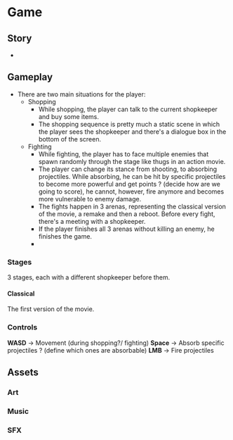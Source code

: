 # Game

## Story
-

## Gameplay
- There are two main situations for the player:
  - Shopping
    - While shopping, the player can talk to the current shopkeeper and buy some items.
    - The shopping sequence is pretty much a static scene in which the player sees the shopkeeper and there's a dialogue box in the bottom of the screen.
  - Fighting
    - While fighting, the player has to face multiple enemies that spawn randomly through the stage like thugs in an action movie.
    - The player can change its stance from shooting, to absorbing projectiles. While absorbing, he can be hit by specific projectiles to become more powerful and get points ? (decide how are we going to score), he cannot, however, fire anymore and becomes more vulnerable to enemy damage.
    - The fights happen in 3 arenas, representing the classical version of the movie, a remake and then a reboot. Before every fight, there's a meeting with a shopkeeper.
    - If the player finishes all 3 arenas without killing an enemy, he finishes the game.
    - 

### Stages
3 stages, each with a different shopkeeper before them.

#### Classical
The first version of the movie.

### Controls
**WASD** -> Movement (during shopping?/ fighting)
**Space** -> Absorb specific projectiles ? (define which ones are absorbable)
**LMB** -> Fire projectiles

## Assets
### Art

### Music

### SFX

